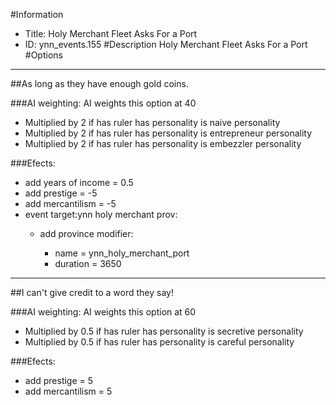 #Information
 - Title: Holy Merchant Fleet Asks For a Port
 - ID: ynn_events.155
#Description
Holy Merchant Fleet Asks For a Port
#Options

___
##As long as they have enough gold coins.

###AI weighting:
AI weights this option at 40
 - Multiplied by 2 if has ruler has personality is naive personality
 - Multiplied by 2 if has ruler has personality is entrepreneur personality
 - Multiplied by 2 if has ruler has personality is embezzler personality


###Efects:<ul><li>add years of income = 0.5</li><li>add prestige = -5</li><li>add mercantilism = -5</li><li>event target:ynn holy merchant prov:</li><ul><li>add province modifier:</li><ul><li>name = ynn_holy_merchant_port</li><li>duration = 3650</li></ul></ul></ul>

___
##I can't give credit to a word they say!

###AI weighting:
AI weights this option at 60
 - Multiplied by 0.5 if has ruler has personality is secretive personality
 - Multiplied by 0.5 if has ruler has personality is careful personality


###Efects:<ul><li>add prestige = 5</li><li>add mercantilism = 5</li></ul>
